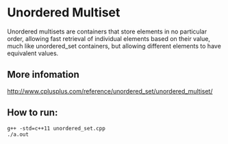 # Unordered Multiset

Unordered multisets are containers that store elements in no particular order, allowing fast retrieval of individual elements based on their value, much like unordered_set containers, but allowing different elements to have equivalent values.

## More infomation

http://www.cplusplus.com/reference/unordered_set/unordered_multiset/

## How to run:
```
g++ -std=c++11 unordered_set.cpp
./a.out
```